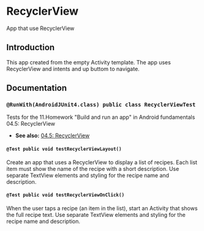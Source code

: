 RecyclerView
=========================

App that use RecyclerView

Introduction
------------

This app created from the empty Activity template. The app uses RecyclerView and intents and up buttom to navigate.

## Documentation

### `@RunWith(AndroidJUnit4.class) public class RecyclerViewTest`

Tests for the 11.Homework "Build and run an app" in Android fundamentals 04.5: RecyclerView

 * **See also:** <a href="https://codelabs.developers.google.com/codelabs/android-training-create-recycler-view/index.html?index=..%2F..%2Fandroid-training#10">04.5: RecyclerView</a>

#### `@Test public void testRecyclerViewLayout()`

Create an app that uses a RecyclerView to display a list of recipes. Each list item must show the name of the recipe with a short description. Use separate TextView elements and styling for the recipe name and description.

#### `@Test public void testRecyclerViewOnClick()`

When the user taps a recipe (an item in the list), start an Activity that shows the full recipe text. Use separate TextView elements and styling for the recipe name and description.